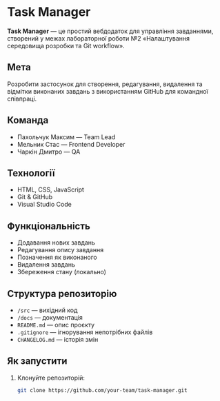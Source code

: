 # Task Manager

**Task Manager** — це простий вебдодаток для управління завданнями, створений у межах лабораторної роботи №2 «Налаштування середовища розробки та Git workflow».

## Мета
Розробити застосунок для створення, редагування, видалення та відмітки виконаних завдань з використанням GitHub для командної співпраці.

## Команда
- Пахольчук Максим — Team Lead
- Мельник Стас — Frontend Developer
- Чаркін Дмитро — QA

##  Технології
- HTML, CSS, JavaScript
- Git & GitHub
- Visual Studio Code

##  Функціональність
- Додавання нових завдань
- Редагування опису завдання
- Позначення як виконаного
- Видалення завдань
- Збереження стану (локально)

##  Структура репозиторію
- `/src` — вихідний код
- `/docs` — документація
- `README.md` — опис проєкту
- `.gitignore` — ігнорування непотрібних файлів
- `CHANGELOG.md` — історія змін

##  Як запустити
1. Клонуйте репозиторій:
   ```bash
   git clone https://github.com/your-team/task-manager.git
